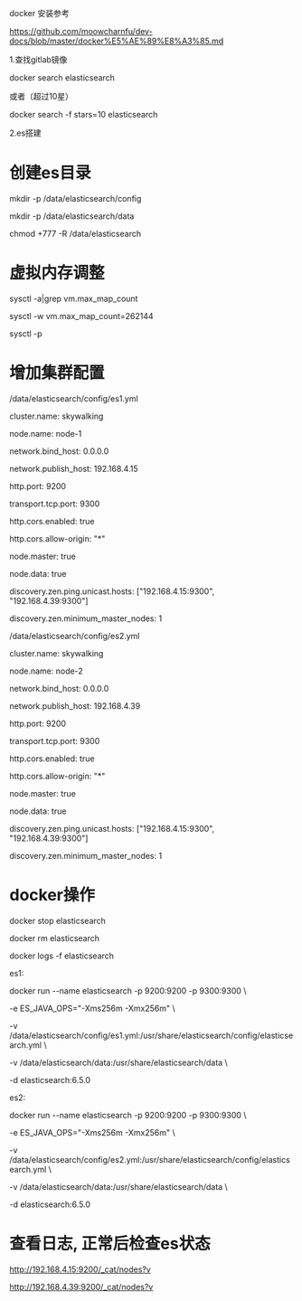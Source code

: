 docker 安装参考

https://github.com/moowcharnfu/dev-docs/blob/master/docker%E5%AE%89%E8%A3%85.md

1.查找gitlab镜像

docker search elasticsearch

或者（超过10星）

docker search -f stars=10 elasticsearch

2.es搭建

# 创建es目录

mkdir -p /data/elasticsearch/config

mkdir -p /data/elasticsearch/data

chmod +777 -R /data/elasticsearch


# 虚拟内存调整

sysctl -a|grep vm.max_map_count

sysctl -w vm.max_map_count=262144

sysctl -p


# 增加集群配置

/data/elasticsearch/config/es1.yml

cluster.name: skywalking

node.name: node-1

network.bind_host: 0.0.0.0

network.publish_host: 192.168.4.15

http.port: 9200

transport.tcp.port: 9300

http.cors.enabled: true

http.cors.allow-origin: "*"

node.master: true

node.data: true

discovery.zen.ping.unicast.hosts: ["192.168.4.15:9300", "192.168.4.39:9300"]

discovery.zen.minimum_master_nodes: 1


/data/elasticsearch/config/es2.yml

cluster.name: skywalking

node.name: node-2

network.bind_host: 0.0.0.0

network.publish_host: 192.168.4.39

http.port: 9200

transport.tcp.port: 9300

http.cors.enabled: true

http.cors.allow-origin: "*"

node.master: true

node.data: true

discovery.zen.ping.unicast.hosts: ["192.168.4.15:9300", "192.168.4.39:9300"]

discovery.zen.minimum_master_nodes: 1


# docker操作

docker stop elasticsearch

docker rm elasticsearch

docker logs -f elasticsearch


es1:

docker run --name elasticsearch -p 9200:9200 -p 9300:9300 \

-e ES_JAVA_OPS="-Xms256m -Xmx256m" \

-v /data/elasticsearch/config/es1.yml:/usr/share/elasticsearch/config/elasticsearch.yml \

-v /data/elasticsearch/data:/usr/share/elasticsearch/data \

-d elasticsearch:6.5.0



es2:

docker run --name elasticsearch -p 9200:9200 -p 9300:9300 \

-e ES_JAVA_OPS="-Xms256m -Xmx256m" \

-v /data/elasticsearch/config/es2.yml:/usr/share/elasticsearch/config/elasticsearch.yml \

-v /data/elasticsearch/data:/usr/share/elasticsearch/data \

-d elasticsearch:6.5.0

# 查看日志, 正常后检查es状态

http://192.168.4.15:9200/_cat/nodes?v

http://192.168.4.39:9200/_cat/nodes?v


